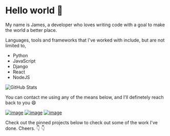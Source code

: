 
# Hello world :wave:

My name is James, a developer who loves writing code with a goal to make the world a better place.

Languages, tools and frameworks that I've worked with include, but are not limited to, 


- Python
- JavaScript
- Django
- React
- NodeJS

![GitHub Stats](http://readme-stats-woad.vercel.app/api?username=jaykaranja&theme=vision-friendly-dark)

You can contact me using any of the means below, and I'll definetely reach back to you  :smile:

[![image](https://cdn-icons-png.flaticon.com/128/3488/3488326.png)](https://www.linkedin.com/in/james-maina-8b07661b9)          [![image](https://user-images.githubusercontent.com/49023257/210655069-6524e9af-ebfb-4137-9ff5-9da1f0aeb34d.png)](https://mail.google.com/mail/?view=cm&fs=1&to=mainakaranja2001@gmail.com&su=SUBJECT&body=BODY)          [![image](https://user-images.githubusercontent.com/49023257/210653259-9e53ac40-04d5-4c5c-9c23-8422cb47d418.png)](https://twitter.com/jaykaranja_)


Check out the pinned projects below to check out some of the work I've done. Cheers. :point_down: :point_down:
